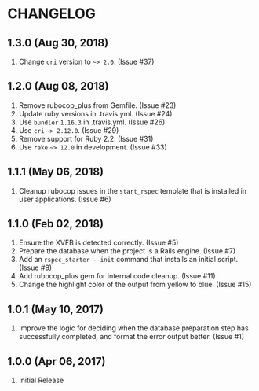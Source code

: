 # CHANGELOG

## 1.3.0 (Aug 30, 2018)

1. Change `cri` version to `~> 2.0`.  (Issue #37)

## 1.2.0 (Aug 08, 2018)

1. Remove rubocop_plus from Gemfile.  (Issue #23)
1. Update ruby versions in .travis.yml.  (Issue #24)
1. Use `bundler` `1.16.3` in .travis.yml.  (Issue #26)
1. Use `cri` `~> 2.12.0`.  (Issue #29)
1. Remove support for Ruby 2.2.  (Issue #31)
1. Use `rake` `~> 12.0` in development.  (Issue #33)

## 1.1.1 (May 06, 2018)

1. Cleanup rubocop issues in the `start_rspec` template that is installed in user applications.  (Issue #6)

## 1.1.0 (Feb 02, 2018)

1. Ensure the XVFB is detected correctly.  (Issue #5)
1. Prepare the database when the project is a Rails engine.  (Issue #7)
1. Add an `rspec_starter --init` command that installs an initial script.  (Issue #9)
1. Add rubocop_plus gem for internal code cleanup.  (Issue #11)
1. Change the highlight color of the output from yellow to blue.  (Issue #15)

## 1.0.1 (May 10, 2017)

1. Improve the logic for deciding when the database preparation step has successfully completed, and format the error output better.  (Issue #1)

## 1.0.0 (Apr 06, 2017)

1. Initial Release
